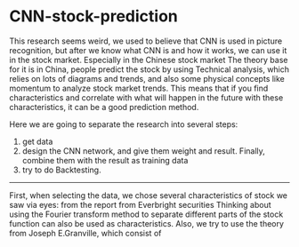 # CNN-stock-prediction
This research seems weird, we used to believe that CNN is used in picture recognition, but after we know what CNN is and how it works, we can use it in the stock market. Especially in the Chinese stock market
The theory base for it is in China, people predict the stock by using Technical analysis, which relies on lots of diagrams and trends, and also some physical concepts like momentum to analyze stock market trends. 
This means that if you find characteristics and correlate with what will happen in the future with these characteristics, it can be a good prediction method.

Here we are going to separate the research into several steps:
1. get data
2. design the CNN network, and give them weight and result. Finally, combine them with the result as training data
3. try to do Backtesting.

-------------------------------------------------------------------------------------------------------------------------------------------------------------------------------------------------------------------------
First, when selecting the data, we chose several  characteristics of stock we saw via eyes: from the report from Everbright securities
Thinking about using the Fourier transform method to separate different parts of the stock function can also be used as characteristics.
Also, we try to use the theory from Joseph E.Granville, which consist of  
